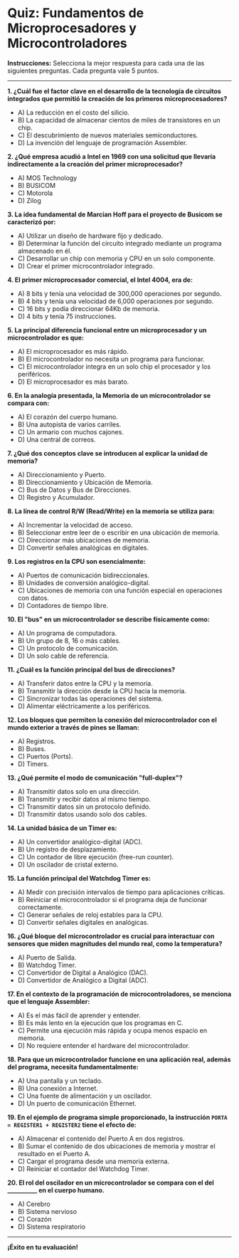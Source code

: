 # Quiz: Fundamentos de Microprocesadores y Microcontroladores

**Instrucciones:** Selecciona la mejor respuesta para cada una de las siguientes preguntas. Cada pregunta vale 5 puntos.

---

**1. ¿Cuál fue el factor clave en el desarrollo de la tecnología de circuitos integrados que permitió la creación de los primeros microprocesadores?**
- A) La reducción en el costo del silicio.
- B) La capacidad de almacenar cientos de miles de transistores en un chip.
- C) El descubrimiento de nuevos materiales semiconductores.
- D) La invención del lenguaje de programación Assembler.

**2. ¿Qué empresa acudió a Intel en 1969 con una solicitud que llevaría indirectamente a la creación del primer microprocesador?**
- A) MOS Technology
- B) BUSICOM
- C) Motorola
- D) Zilog

**3. La idea fundamental de Marcian Hoff para el proyecto de Busicom se caracterizó por:**
- A) Utilizar un diseño de hardware fijo y dedicado.
- B) Determinar la función del circuito integrado mediante un programa almacenado en él.
- C) Desarrollar un chip con memoria y CPU en un solo componente.
- D) Crear el primer microcontrolador integrado.

**4. El primer microprocesador comercial, el Intel 4004, era de:**
- A) 8 bits y tenía una velocidad de 300,000 operaciones por segundo.
- B) 4 bits y tenía una velocidad de 6,000 operaciones por segundo.
- C) 16 bits y podía direccionar 64Kb de memoria.
- D) 4 bits y tenía 75 instrucciones.

**5. La principal diferencia funcional entre un microprocesador y un microcontrolador es que:**
- A) El microprocesador es más rápido.
- B) El microcontrolador no necesita un programa para funcionar.
- C) El microcontrolador integra en un solo chip el procesador y los periféricos.
- D) El microprocesador es más barato.

**6. En la analogía presentada, la Memoria de un microcontrolador se compara con:**
- A) El corazón del cuerpo humano.
- B) Una autopista de varios carriles.
- C) Un armario con muchos cajones.
- D) Una central de correos.

**7. ¿Qué dos conceptos clave se introducen al explicar la unidad de memoria?**
- A) Direccionamiento y Puerto.
- B) Direccionamiento y Ubicación de Memoria.
- C) Bus de Datos y Bus de Direcciones.
- D) Registro y Acumulador.

**8. La línea de control R/W (Read/Write) en la memoria se utiliza para:**
- A) Incrementar la velocidad de acceso.
- B) Seleccionar entre leer de o escribir en una ubicación de memoria.
- C) Direccionar más ubicaciones de memoria.
- D) Convertir señales analógicas en digitales.

**9. Los registros en la CPU son esencialmente:**
- A) Puertos de comunicación bidireccionales.
- B) Unidades de conversión analógico-digital.
- C) Ubicaciones de memoria con una función especial en operaciones con datos.
- D) Contadores de tiempo libre.

**10. El "bus" en un microcontrolador se describe físicamente como:**
- A) Un programa de computadora.
- B) Un grupo de 8, 16 o más cables.
- C) Un protocolo de comunicación.
- D) Un solo cable de referencia.

**11. ¿Cuál es la función principal del bus de direcciones?**
- A) Transferir datos entre la CPU y la memoria.
- B) Transmitir la dirección desde la CPU hacia la memoria.
- C) Sincronizar todas las operaciones del sistema.
- D) Alimentar eléctricamente a los periféricos.

**12. Los bloques que permiten la conexión del microcontrolador con el mundo exterior a través de pines se llaman:**
- A) Registros.
- B) Buses.
- C) Puertos (Ports).
- D) Timers.

**13. ¿Qué permite el modo de comunicación "full-duplex"?**
- A) Transmitir datos solo en una dirección.
- B) Transmitir y recibir datos al mismo tiempo.
- C) Transmitir datos sin un protocolo definido.
- D) Transmitir datos usando solo dos cables.


**14. La unidad básica de un Timer es:**
- A) Un convertidor analógico-digital (ADC).
- B) Un registro de desplazamiento.
- C) Un contador de libre ejecución (free-run counter).
- D) Un oscilador de cristal externo.

**15. La función principal del Watchdog Timer es:**
- A) Medir con precisión intervalos de tiempo para aplicaciones críticas.
- B) Reiniciar el microcontrolador si el programa deja de funcionar correctamente.
- C) Generar señales de reloj estables para la CPU.
- D) Convertir señales digitales en analógicas.

**16. ¿Qué bloque del microcontrolador es crucial para interactuar con sensores que miden magnitudes del mundo real, como la temperatura?**
- A) Puerto de Salida.
- B) Watchdog Timer.
- C) Convertidor de Digital a Analógico (DAC).
- D) Convertidor de Analógico a Digital (ADC).


**17. En el contexto de la programación de microcontroladores, se menciona que el lenguaje Assembler:**
- A) Es el más fácil de aprender y entender.
- B) Es más lento en la ejecución que los programas en C.
- C) Permite una ejecución más rápida y ocupa menos espacio en memoria.
- D) No requiere entender el hardware del microcontrolador.

**18. Para que un microcontrolador funcione en una aplicación real, además del programa, necesita fundamentalmente:**
- A) Una pantalla y un teclado.
- B) Una conexión a Internet.
- C) Una fuente de alimentación y un oscilador.
- D) Un puerto de comunicación Ethernet.


**19. En el ejemplo de programa simple proporcionado, la instrucción `PORTA = REGISTER1 + REGISTER2` tiene el efecto de:**
- A) Almacenar el contenido del Puerto A en dos registros.
- B) Sumar el contenido de dos ubicaciones de memoria y mostrar el resultado en el Puerto A.
- C) Cargar el programa desde una memoria externa.
- D) Reiniciar el contador del Watchdog Timer.


**20. El rol del oscilador en un microcontrolador se compara con el del __________ en el cuerpo humano.**
- A) Cerebro
- B) Sistema nervioso
- C) Corazón
- D) Sistema respiratorio

---
**¡Éxito en tu evaluación!**

